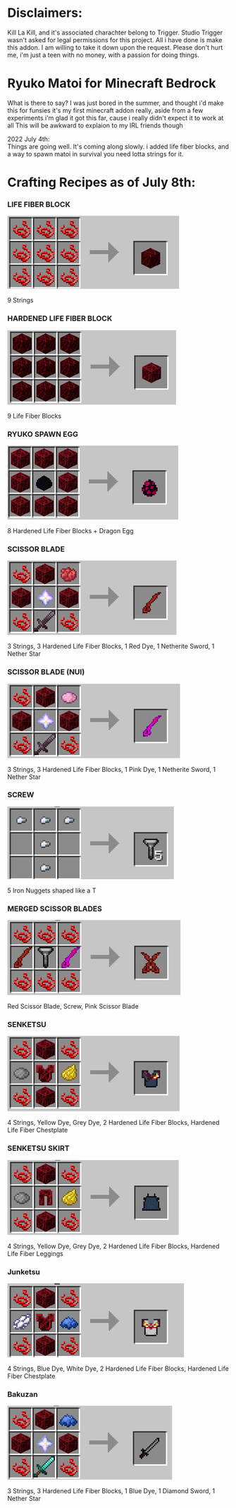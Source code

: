 # Disclaimers:

Kill La Kill, and it's associated charachter belong to Trigger. Studio Trigger wasn't asked for legal permissions for this project. All i have done is make this addon. 
I am willing to take it down upon the request.
Please don't hurt me, i'm just a teen with no money, with a passion for doing things.


# Ryuko Matoi for Minecraft Bedrock
What is there to say?
I was just bored in the summer, and thought i'd make this for funsies
it's my first minecraft addon really, aside from a few experiments
i'm glad it got this far, cause i really didn't expect it to work at all
This will be awkward to explaion to my IRL friends though

2022 July 4th:	
Things are going well.
It's coming along slowly.
i added life fiber blocks, and a way to spawn matoi in survival
you need lotta strings for it.

# Crafting Recipes as of July 8th:
### LIFE FIBER BLOCK

![My Image](crafting/craft_lifefiberblock.png)

9 Strings

### HARDENED LIFE FIBER BLOCK

![My Image](crafting/craft_hardenedlifefiber.png)

9 Life Fiber Blocks

### RYUKO SPAWN EGG

![My Image](crafting/craft_ryuko_egg.png)

8 Hardened Life Fiber Blocks + Dragon Egg

### SCISSOR BLADE

![My Image](crafting/craft_ryukosword.png)

3 Strings, 3 Hardened Life Fiber Blocks, 1 Red Dye, 1 Netherite Sword, 1 Nether Star

### SCISSOR BLADE (NUI)

![My Image](crafting/craft_nuisword.png)

3 Strings, 3 Hardened Life Fiber Blocks, 1 Pink Dye, 1 Netherite Sword, 1 Nether Star

### SCREW

![My Image](crafting/craft_screw.png)

5 Iron Nuggets shaped like a T

### MERGED SCISSOR BLADES

![My Image](crafting/craft_full_blades.png)

Red Scissor Blade, Screw, Pink Scissor Blade

### SENKETSU

![My Image](crafting/craft_senketsu_temp.png)

4 Strings, Yellow Dye, Grey Dye, 2 Hardened Life Fiber Blocks, Hardened Life Fiber Chestplate

### SENKETSU SKIRT

![My Image](crafting/craft_senketsu_skirt.png)

4 Strings, Yellow Dye, Grey Dye, 2 Hardened Life Fiber Blocks, Hardened Life Fiber Leggings

### Junketsu

![My Image](crafting/craft_junketsu.png)

4 Strings, Blue Dye, White Dye, 2 Hardened Life Fiber Blocks, Hardened Life Fiber Chestplate

### Bakuzan

![My Image](crafting/craft_bakuzan.png)

3 Strings, 3 Hardened Life Fiber Blocks, 1 Blue Dye, 1 Diamond Sword, 1 Nether Star
